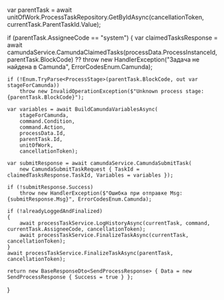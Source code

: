 var parentTask = await unitOfWork.ProcessTaskRepository.GetByIdAsync(cancellationToken, currentTask.ParentTaskId.Value);

if (parentTask.AssigneeCode == "system")
{
    var claimedTasksResponse =
        await camundaService.CamundaClaimedTasks(processData.ProcessInstanceId, parentTask.BlockCode)
        ?? throw new HandlerException("Задача не найдена в Camunda", ErrorCodesEnum.Camunda);

    if (!Enum.TryParse<ProcessStage>(parentTask.BlockCode, out var stageForCamunda))
        throw new InvalidOperationException($"Unknown process stage: {parentTask.BlockCode}");

    var variables = await BuildCamundaVariablesAsync(
        stageForCamunda,
        command.Condition,
        command.Action,
        processData.Id,
        parentTask.Id,
        unitOfWork,
        cancellationToken);

    var submitResponse = await camundaService.CamundaSubmitTask(
        new CamundaSubmitTaskRequest { TaskId = claimedTasksResponse.TaskId, Variables = variables });

    if (!submitResponse.Success)
        throw new HandlerException($"Ошибка при отправке Msg:{submitResponse.Msg}", ErrorCodesEnum.Camunda);

    if (!alreadyLoggedAndFinalized)
    {
        await processTaskService.LogHistoryAsync(currentTask, command, currentTask.AssigneeCode, cancellationToken);
        await processTaskService.FinalizeTaskAsync(currentTask, cancellationToken);
    }
    await processTaskService.FinalizeTaskAsync(parentTask, cancellationToken);

    return new BaseResponseDto<SendProcessResponse> { Data = new SendProcessResponse { Success = true } };
}
